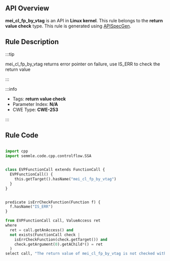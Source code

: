 ---
---


## API Overview
**mei_cl_fp_by_vtag** is an API in **Linux kernel**. This rule belongs to the **return value check** type. This rule is generated using [APISpecGen](../../tools/APISpecGen).
## Rule Description

:::tip

mei_cl_fp_by_vtag returns error pointer on failure, use IS_ERR to check the return value

:::

:::info

- Tags: **return value check**
- Parameter Index: **N/A**
- CWE Type: **CWE-253**

:::

## Rule Code
```python

import cpp
import semmle.code.cpp.controlflow.SSA


class EVPFunctionCall extends FunctionCall {
  EVPFunctionCall() {
    this.getTarget().hasName("mei_cl_fp_by_vtag")
  }
}


predicate isErrCheckFunction(Function f) {
  f.hasName("IS_ERR") 
}

from EVPFunctionCall call, ValueAccess ret
where
  ret = call.getAnAccess() and
  not exists(FunctionCall check |
    isErrCheckFunction(check.getTarget()) and
    check.getArgument(0).getAChild*() = ret
  )
select call, "The return value of mei_cl_fp_by_vtag is not checked with IS_ERR."
    
```